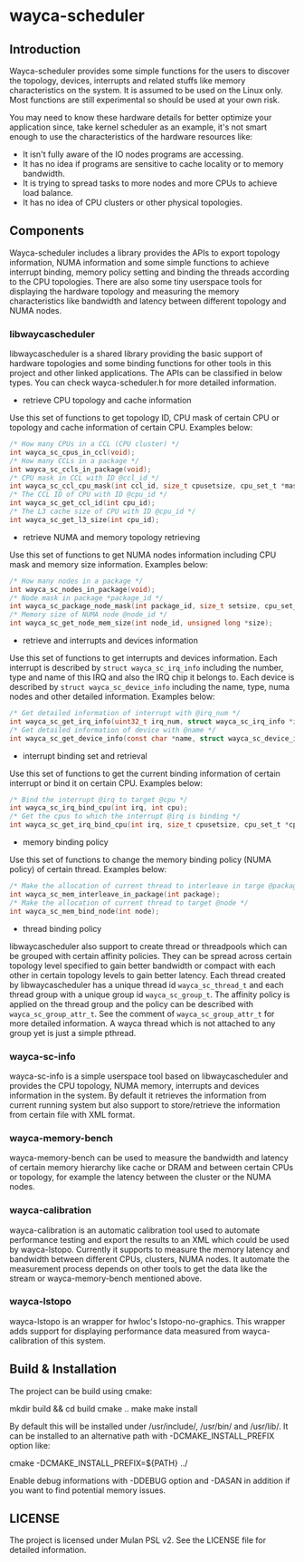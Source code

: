 # wayca-scheduler

## Introduction

Wayca-scheduler provides some simple functions for the users to discover the
topology, devices, interrupts and related stuffs like memory characteristics
on the system. It is assumed to be used on the Linux only. Most functions are
still experimental so should be used at your own risk.

You may need to know these hardware details for better optimize your application
since, take kernel scheduler as an example, it's not smart enough to use the
characteristics of the hardware resources like:

- It isn't fully aware of the IO nodes programs are accessing.
- It has no idea if programs are sensitive to cache locality or to memory bandwidth.
- It is trying to spread tasks to more nodes and more CPUs to achieve load balance.
- It has no idea of CPU clusters or other physical topologies.

## Components

Wayca-scheduler includes a library provides the APIs to export topology information,
NUMA information and some simple functions to achieve interrupt binding, memory
policy setting and binding the threads according to the CPU topologies. There are
also some tiny userspace tools for displaying the hardware topology and measuring
the memory characteristics like bandwidth and latency between different topology
and NUMA nodes.

### libwaycascheduler

libwaycascheduler is a shared library providing the basic support of hardware
topologies and some binding functions for other tools in this project and other
linked applications. The APIs can be classified in below types. You can check
wayca-scheduler.h for more detailed information.

- retrieve CPU topology and cache information

Use this set of functions to get topology ID, CPU mask of certain CPU or topology
and cache information of certain CPU. Examples below:

```C
/* How many CPUs in a CCL (CPU cluster) */
int wayca_sc_cpus_in_ccl(void);
/* How many CCLs in a package */
int wayca_sc_ccls_in_package(void);
/* CPU mask in CCL with ID @ccl_id */
int wayca_sc_ccl_cpu_mask(int ccl_id, size_t cpusetsize, cpu_set_t *mask);
/* The CCL ID of CPU with ID @cpu_id */
int wayca_sc_get_ccl_id(int cpu_id);
/* The L3 cache size of CPU with ID @cpu_id */
int wayca_sc_get_l3_size(int cpu_id);
```

- retrieve NUMA and memory topology retrieving

Use this set of functions to get NUMA nodes information including CPU mask and
memory size information. Examples below:

```C
/* How many nodes in a package */
int wayca_sc_nodes_in_package(void);
/* Node mask in package *package_id */
int wayca_sc_package_node_mask(int package_id, size_t setsize, cpu_set_t *mask);
/* Memory size of NUMA node @node_id */
int wayca_sc_get_node_mem_size(int node_id, unsigned long *size);
```

- retrieve and interrupts and devices information

Use this set of functions to get interrupts and devices information. Each interrupt
is described by `struct wayca_sc_irq_info` including the number, type and name
of this IRQ and also the IRQ chip it belongs to. Each device is described by
`struct wayca_sc_device_info` including the name, type, numa nodes and other
detailed information. Examples below:

```C
/* Get detailed information of interrupt with @irq_num */
int wayca_sc_get_irq_info(uint32_t irq_num, struct wayca_sc_irq_info *irq_info);
/* Get detailed information of device with @name */
int wayca_sc_get_device_info(const char *name, struct wayca_sc_device_info *dev_info);
```

- interrupt binding set and retrieval

Use this set of functions to get the current binding information of certain
interrupt or bind it on certain CPU. Examples below:

```C
/* Bind the interrupt @irq to target @cpu */
int wayca_sc_irq_bind_cpu(int irq, int cpu);
/* Get the cpus to which the interrupt @irq is binding */
int wayca_sc_get_irq_bind_cpu(int irq, size_t cpusetsize, cpu_set_t *cpuset);
```

- memory binding policy

Use this set of functions to change the memory binding policy (NUMA policy) of
certain thread. Examples below:

```C
/* Make the allocation of current thread to interleave in targe @package */
int wayca_sc_mem_interleave_in_package(int package);
/* Make the allocation of current thread to target @node */
int wayca_sc_mem_bind_node(int node);
```

- thread binding policy

libwaycascheduler also support to create thread or threadpools which can be
grouped with certain affinity policies. They can be spread across certain
topology level specified to gain better bandwidth or compact with each other
in certain topology levels to gain better latency. Each thread created by
libwaycascheduler has a unique thread id `wayca_sc_thread_t` and each thread
group with a unique group id `wayca_sc_group_t`. The affinity policy is applied
on the thread group and the policy can be described with `wayca_sc_group_attr_t`.
See the comment of `wayca_sc_group_attr_t` for more detailed information.
A wayca thread which is not attached to any group yet is just a simple pthread.

### wayca-sc-info

wayca-sc-info is a simple userspace tool based on libwaycascheduler and provides
the CPU topology, NUMA memory, interrupts and devices information in the system.
By default it retrieves the information from current running system but also
support to store/retrieve the information from certain file with XML format.

### wayca-memory-bench

wayca-memory-bench can be used to measure the bandwidth and latency of certain
memory hierarchy like cache or DRAM and between certain CPUs or topology, for
example the latency between the cluster or the NUMA nodes.

### wayca-calibration

wayca-calibration is an automatic calibration tool used to automate performance
testing and export the results to an XML which could be used by wayca-lstopo.
Currently it supports to measure the memory latency and bandwidth between
different CPUs, clusters, NUMA nodes. It automate the measurement process
depends on other tools to get the data like the stream or wayca-memory-bench
mentioned above.

### wayca-lstopo

wayca-lstopo is an wrapper for hwloc's lstopo-no-graphics. This wrapper adds
support for displaying performance data measured from wayca-calibration of
this system.

## Build & Installation

The project can be build using cmake:

mkdir build && cd build
cmake ..
make
make install

By default this will be installed under /usr/include/, /usr/bin/ and /usr/lib/.
It can be installed to an alternative path with -DCMAKE_INSTALL_PREFIX option
like:

cmake -DCMAKE_INSTALL_PREFIX=${PATH} ../

Enable debug informations with -DDEBUG option and -DASAN in addition if you
want to find potential memory issues.

## LICENSE

The project is licensed under Mulan PSL v2. See the LICENSE file for detailed
information.
